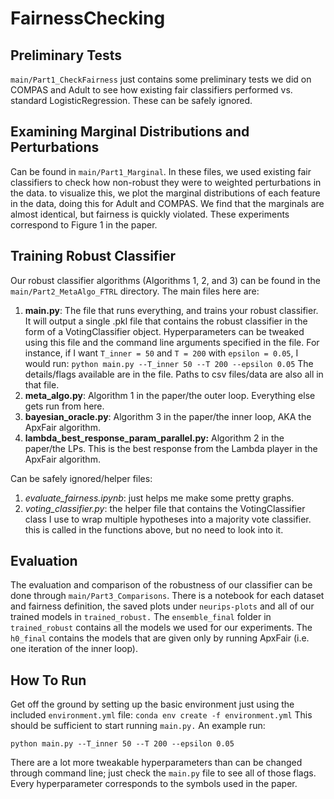 # FairnessChecking

## Preliminary Tests
`main/Part1_CheckFairness` just contains some preliminary tests we did on COMPAS and Adult to see how existing fair classifiers performed vs. standard LogisticRegression. These can be safely ignored. 

## Examining Marginal Distributions and Perturbations
Can be found in `main/Part1_Marginal`. In these files, we used existing fair classifiers to check how non-robust they were to weighted perturbations in the data. to visualize this, we plot the marginal distributions of each feature in the data, doing this for Adult and COMPAS. We find that the marginals are almost identical, but fairness is quickly violated. These experiments correspond to Figure 1 in the paper.

## Training Robust Classifier
Our robust classifier algorithms (Algorithms 1, 2, and 3) can be found in the `main/Part2_MetaAlgo_FTRL` directory. The main files here are:
1. **main.py**: The file that runs everything, and trains your robust classifier. It will output a single .pkl file that contains the robust classifier in the form of a VotingClassifier object. Hyperparameters can be tweaked using this file and the command line arguments specified in the file. For instance, if I want `T_inner = 50` and `T = 200` with `epsilon = 0.05`, I would run:
`python main.py --T_inner 50 --T 200 --epsilon 0.05`
The details/flags available are in the file. Paths to csv files/data are also all in that file.
1. **meta_algo.py**: Algorithm 1 in the paper/the outer loop. Everything else gets run from here.
1. **bayesian_oracle.py**: Algorithm 3 in the paper/the inner loop, AKA the ApxFair algorithm.
1. **lambda_best_response_param_parallel.py:** Algorithm 2 in the paper/the LPs. This is the best response from the Lambda player in the ApxFair algorithm.

Can be safely ignored/helper files:
1. *evaluate_fairness.ipynb*: just helps me make some pretty graphs.
1. *voting_classifier.py*: the helper file that contains the VotingClassifier class I use to wrap multiple hypotheses into a majority vote classifier. this is called in the functions above, but no need to look into it.

## Evaluation
The evaluation and comparison of the robustness of our classifier can be done through `main/Part3_Comparisons`. There is a notebook for each dataset and fairness definition, the saved plots under `neurips-plots` and all of our trained models in `trained_robust.` The `ensemble_final` folder in `trained_robust` contains all the models we used for our experiments. The `h0_final` contains the models that are given only by running ApxFair (i.e. one iteration of the inner loop).

## How To Run
Get off the ground by setting up the basic environment just using the included `environment.yml` file:
`conda env create -f environment.yml`
This should be sufficient to start running `main.py.` An example run:

`python main.py --T_inner 50 --T 200 --epsilon 0.05`

There are a lot more tweakable hyperparameters than can be changed through command line; just check the `main.py` file to see all of those flags. Every hyperparameter corresponds to the symbols used in the paper.
